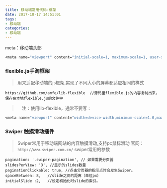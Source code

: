 ```yaml
---
title: 移动端常用代码-框架
date: 2017-10-17 14:51:01
tags:
- 移动端
categories: 
- 移动端
---
```


meta：移动端头部
```meta
<meta name="viewport" content="initial-scale=1, maximum-scale=1, user-scalable=no">
```
### flexible.js手淘框架
> 用来适配移动端的js框架,实现了不同大小的屏幕都适应相同的样式
```
https://github.com/amfe/lib-flexible  //源码里flexible.js的内容复制出来，保存在本地flexible.js的文件中
```
>　注：使用lib-flexible，通常不要写：
```meta
<meta name="viewport" content="width=device-width,minimum-scale=1.0,maximum-scale=1.0,user-scalable=no"/>
```
### Swiper 触摸滑动插件
> Swiper常用于移动端网站的内容触摸滑动,支持pc鼠标滑动
官网：`http://www.swiper.com.cn/` 
>  swiper常用的参数

```swiper常用的参数
pagination: '.swiper-pagination', // 如果需要分页器
slidesPerView: '3', //显示的slides数量
paginationClickable: true, //点击分页器的指示点时会发生Swiper。
spaceBetween: 8,   //slide之间的距离（单位px）
initialSlide :2,   //设定初始化时slide的索引。            
```
